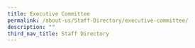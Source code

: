 ```yaml
---
title: Executive Committee
permalink: /about-us/Staff-Directory/executive-committee/
description: ""
third_nav_title: Staff Directory
---
```

